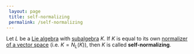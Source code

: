 ```yaml
---
 layout: page
 title: self-normalizing
 permalink: /self-normalizing
---
```

Let $L$ be a [Lie algebra](https://defsmath.github.io/DefsMath/Lie_algebra) with [subalgebra](https://defsmath.github.io/DefsMath/subalgebra) $K$. If $K$ is equal to its own [normalizer of a vector space](https://defsmath.github.io/DefsMath/normalizer_of_a_vector_space) (i.e. $K = N_L(K)$), then $K$ is called **self-normalizing**.

